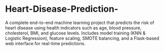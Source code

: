 # Heart-Disease-Prediction-
A complete end-to-end machine learning project that predicts the risk of heart disease using health indicators such as age, blood pressure, cholesterol, BMI, and glucose levels. Includes model training (KNN &amp; Logistic Regression), feature scaling, SMOTE balancing, and a Flask-based web interface for real-time predictions.
